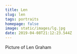 ```yaml
---
title: Len
slug: len
tags: portraits
homepage: false
image: static/images/lg.jpg
date: 2019-04-08T21:12:23.544Z
---
```

Picture of Len Graham
